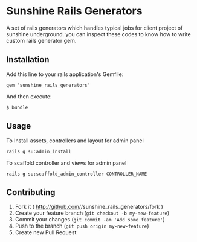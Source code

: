 # Sunshine Rails Generators

A set of rails generators which handles typical jobs for client project of sunshine underground.
you can inspect these codes to know how to write custom rails generator gem.

## Installation

Add this line to your rails application's Gemfile:

    gem 'sunshine_rails_generators'

And then execute:

    $ bundle

## Usage

To Install assets, controllers and layout for admin panel

    rails g su:admin_install

To scaffold controller and views for admin panel

    rails g su:scaffold_admin_controller CONTROLLER_NAME

## Contributing

1. Fork it ( http://github.com/<my-github-username>/sunshine_rails_generators/fork )
2. Create your feature branch (`git checkout -b my-new-feature`)
3. Commit your changes (`git commit -am 'Add some feature'`)
4. Push to the branch (`git push origin my-new-feature`)
5. Create new Pull Request
